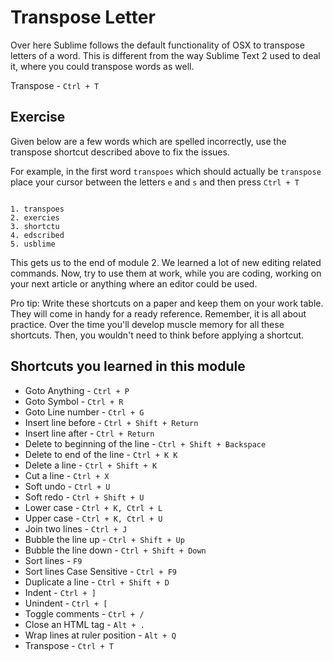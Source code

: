 Transpose Letter
=================

Over here Sublime follows the default functionality of OSX to transpose letters
of a word. This is different from the way Sublime Text 2 used to deal it, where
you could transpose words as well.

Transpose - `Ctrl + T`


Exercise
---------

Given below are a few words which are spelled incorrectly, use the transpose
shortcut described above to fix the issues.

For example, in the first word `transpoes` which should actually be `transpose`
place your cursor between the letters `e` and `s` and then press `Ctrl + T`

```

1. transpoes
2. exercies
3. shortctu
4. edscribed
5. usblime

```

This gets us to the end of module 2. We learned a lot of new editing related
commands. Now, try to use them at work, while you are coding, working on your
next article or anything where an editor could be used.

Pro tip: Write these shortcuts on a paper and keep them on your work table.
They will come in handy for a ready reference. Remember, it is all about
practice. Over the time you'll develop muscle memory for all these shortcuts.
Then, you wouldn't need to think before applying a shortcut.


Shortcuts you learned in this module
-------------------------------------

* Goto Anything - `Ctrl + P`
* Goto Symbol - `Ctrl + R`
* Goto Line number - `Ctrl + G`
* Insert line before - `Ctrl + Shift + Return`
* Insert line after - `Ctrl + Return`
* Delete to beginning of the line - `Ctrl + Shift + Backspace`
* Delete to end of the line - `Ctrl + K K`
* Delete a line - `Ctrl + Shift + K`
* Cut a line - `Ctrl + X`
* Soft undo - `Ctrl + U`
* Soft redo - `Ctrl + Shift + U`
* Lower case - `Ctrl + K, Ctrl + L`
* Upper case - `Ctrl + K, Ctrl + U`
* Join two lines - `Ctrl + J`
* Bubble the line up - `Ctrl + Shift + Up`
* Bubble the line down - `Ctrl + Shift + Down`
* Sort lines - `F9`
* Sort lines Case Sensitive - `Ctrl + F9`
* Duplicate a line - `Ctrl + Shift + D`
* Indent - `Ctrl + ]`
* Unindent - `Ctrl + [`
* Toggle comments - `Ctrl + /`
* Close an HTML tag - `Alt + .`
* Wrap lines at ruler position - `Alt + Q`
* Transpose - `Ctrl + T`
